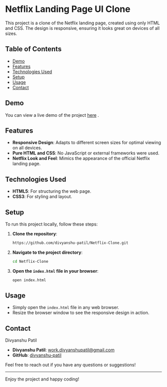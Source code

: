 # Netflix Landing Page UI Clone

This project is a clone of the Netflix landing page, created using only HTML and CSS. The design is responsive, ensuring it looks great on devices of all sizes.

## Table of Contents

- [Demo](#demo)
- [Features](#features)
- [Technologies Used](#technologies-used)
- [Setup](#setup)
- [Usage](#usage)
- [Contact](#contact)

## Demo

You can view a live demo of the project [here](https://divyanshu-patil.github.io/Netflix-Clone/) .

## Features

- **Responsive Design**: Adapts to different screen sizes for optimal viewing on all devices.
- **Pure HTML and CSS**: No JavaScript or external frameworks were used.
- **Netflix Look and Feel**: Mimics the appearance of the official Netflix landing page.

## Technologies Used

- **HTML5**: For structuring the web page.
- **CSS3**: For styling and layout.

## Setup

To run this project locally, follow these steps:

1. **Clone the repository**:
    ```sh
    https://github.com/divyanshu-patil/Netflix-Clone.git
    ```
2. **Navigate to the project directory**:
    ```sh
    cd Netflix-Clone
    ```
3. **Open the `index.html` file in your browser**:
    ```sh
    open index.html
    ```

## Usage

- Simply open the `index.html` file in any web browser.
- Resize the browser window to see the responsive design in action.


## Contact

Divyanshu Patil

- **Divyanshu Patil**: [work.divyanshupatil@gmail.com](mailto:work.divyanshupatil@gmail.com)
- **GitHub**: [divyanshu-patil](https://github.com/divyanshu-patil)

Feel free to reach out if you have any questions or suggestions!

---

Enjoy the project and happy coding!
